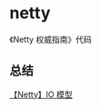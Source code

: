 # netty

《Netty 权威指南》代码

## 总结

[【Netty】IO 模型](http://zhangh.tk/2017/07/17/%E3%80%90Netty%E3%80%91IO%E6%A8%A1%E5%9E%8B/)

